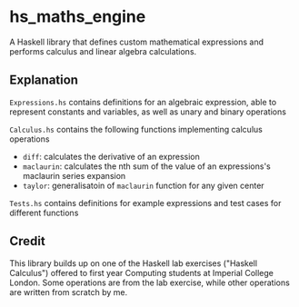 # hs_maths_engine

A Haskell library that defines custom mathematical expressions and performs calculus and linear algebra calculations.

## Explanation

`Expressions.hs` contains definitions for an algebraic expression, able to represent constants and variables, as well as unary and binary operations

`Calculus.hs` contains the following functions implementing calculus operations
* `diff`: calculates the derivative of an expression
* `maclaurin`: calculates the nth sum of the value of an expressions's maclaurin series expansion
* `taylor`: generalisatoin of `maclaurin` function for any given center

`Tests.hs` contains definitions for example expressions and test cases for different functions

## Credit

This library builds up on one of the Haskell lab exercises ("Haskell Calculus") offered to first year Computing students at Imperial College London. Some operations are from the lab exercise, while other operations are written from scratch by me.
